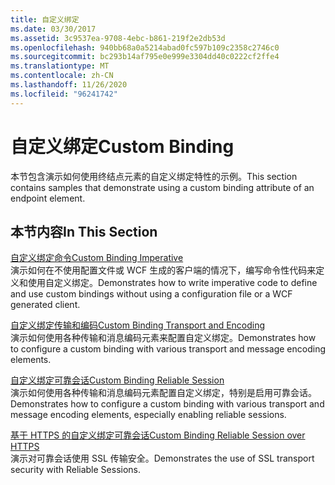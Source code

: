 ```yaml
---
title: 自定义绑定
ms.date: 03/30/2017
ms.assetid: 3c9537ea-9708-4ebc-b861-219f2e2db53d
ms.openlocfilehash: 940bb68a0a5214abad0fc597b109c2358c2746c0
ms.sourcegitcommit: bc293b14af795e0e999e3304dd40c0222cf2ffe4
ms.translationtype: MT
ms.contentlocale: zh-CN
ms.lasthandoff: 11/26/2020
ms.locfileid: "96241742"
---
```

# <a name="custom-binding"></a><span data-ttu-id="d475e-102">自定义绑定</span><span class="sxs-lookup"><span data-stu-id="d475e-102">Custom Binding</span></span>

<span data-ttu-id="d475e-103">本节包含演示如何使用终结点元素的自定义绑定特性的示例。</span><span class="sxs-lookup"><span data-stu-id="d475e-103">This section contains samples that demonstrate using a custom binding attribute of an endpoint element.</span></span>  
  
## <a name="in-this-section"></a><span data-ttu-id="d475e-104">本节内容</span><span class="sxs-lookup"><span data-stu-id="d475e-104">In This Section</span></span>  

 [<span data-ttu-id="d475e-105">自定义绑定命令</span><span class="sxs-lookup"><span data-stu-id="d475e-105">Custom Binding Imperative</span></span>](custom-binding-imperative.md)  
 <span data-ttu-id="d475e-106">演示如何在不使用配置文件或 WCF 生成的客户端的情况下，编写命令性代码来定义和使用自定义绑定。</span><span class="sxs-lookup"><span data-stu-id="d475e-106">Demonstrates how to write imperative code to define and use custom bindings without using a configuration file or a WCF generated client.</span></span>  
  
 [<span data-ttu-id="d475e-107">自定义绑定传输和编码</span><span class="sxs-lookup"><span data-stu-id="d475e-107">Custom Binding Transport and Encoding</span></span>](custom-binding-transport-and-encoding.md)  
 <span data-ttu-id="d475e-108">演示如何使用各种传输和消息编码元素来配置自定义绑定。</span><span class="sxs-lookup"><span data-stu-id="d475e-108">Demonstrates how to configure a custom binding with various transport and message encoding elements.</span></span>  
  
 [<span data-ttu-id="d475e-109">自定义绑定可靠会话</span><span class="sxs-lookup"><span data-stu-id="d475e-109">Custom Binding Reliable Session</span></span>](custom-binding-reliable-session.md)  
 <span data-ttu-id="d475e-110">演示如何使用各种传输和消息编码元素配置自定义绑定，特别是启用可靠会话。</span><span class="sxs-lookup"><span data-stu-id="d475e-110">Demonstrates how to configure a custom binding with various transport and message encoding elements, especially enabling reliable sessions.</span></span>  
  
 [<span data-ttu-id="d475e-111">基于 HTTPS 的自定义绑定可靠会话</span><span class="sxs-lookup"><span data-stu-id="d475e-111">Custom Binding Reliable Session over HTTPS</span></span>](custom-binding-reliable-session-over-https.md)  
 <span data-ttu-id="d475e-112">演示对可靠会话使用 SSL 传输安全。</span><span class="sxs-lookup"><span data-stu-id="d475e-112">Demonstrates the use of SSL transport security with Reliable Sessions.</span></span>
